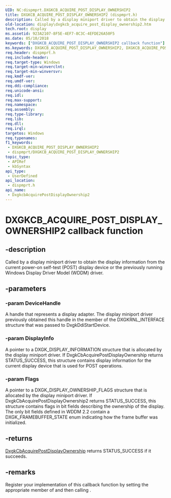 ```yaml
---
UID: NC:dispmprt.DXGKCB_ACQUIRE_POST_DISPLAY_OWNERSHIP2
title: DXGKCB_ACQUIRE_POST_DISPLAY_OWNERSHIP2 (dispmprt.h)
description: Called by a display miniport driver to obtain the display information from the current power-on self-test (POST) display device or the previously running Windows Display Driver Model (WDDM) driver.
old-location: display\dxgkcb_acquire_post_display_ownership2.htm
tech.root: display
ms.assetid: 923A2107-8F5E-4EF7-8C3C-4EFDE26A50F5
ms.date: 05/10/2018
keywords: ["DXGKCB_ACQUIRE_POST_DISPLAY_OWNERSHIP2 callback function"]
ms.keywords: DXGKCB_ACQUIRE_POST_DISPLAY_OWNERSHIP2, DXGKCB_ACQUIRE_POST_DISPLAY_OWNERSHIP2 callback, DxgkcbAcquirePostDisplayOwnership2, DxgkcbAcquirePostDisplayOwnership2 callback function [Display Devices], callback function pointer [Display Devices], display.dxgkcb_acquire_post_display_ownership2, dispmprt/DxgkcbAcquirePostDisplayOwnership2
req.header: dispmprt.h
req.include-header: 
req.target-type: Windows
req.target-min-winverclnt: 
req.target-min-winversvr: 
req.kmdf-ver: 
req.umdf-ver: 
req.ddi-compliance: 
req.unicode-ansi: 
req.idl: 
req.max-support: 
req.namespace: 
req.assembly: 
req.type-library: 
req.lib: 
req.dll: 
req.irql: 
targetos: Windows
req.typenames: 
f1_keywords:
 - DXGKCB_ACQUIRE_POST_DISPLAY_OWNERSHIP2
 - dispmprt/DXGKCB_ACQUIRE_POST_DISPLAY_OWNERSHIP2
topic_type:
 - APIRef
 - kbSyntax
api_type:
 - UserDefined
api_location:
 - dispmprt.h
api_name:
 - DxgkcbAcquirePostDisplayOwnership2
---
```


# DXGKCB_ACQUIRE_POST_DISPLAY_OWNERSHIP2 callback function


## -description

Called by a display miniport driver to obtain the display information from the current  power-on self-test (POST) display device or the previously running Windows Display Driver Model (WDDM) driver.

## -parameters

### -param DeviceHandle

A handle that represents a display adapter. The display miniport driver previously obtained this handle in the  member of the DXGKRNL_INTERFACE structure that was passed to DxgkDdiStartDevice.

### -param DisplayInfo

A pointer to a DXGK_DISPLAY_INFORMATION structure that is allocated by the display miniport driver. If DxgkCbAcquirePostDisplayOwnership returns STATUS_SUCCESS, this structure contains display information for the current display device that is used for POST operations.

### -param Flags

A pointer to a DXGK_DISPLAY_OWNERSHIP_FLAGS structure that is allocated by the display miniport driver. If DxgkCbAcquirePostDisplayOwnership2 returns STATUS_SUCCESS, this structure contains flags in bit fields describing the ownership of the display.  The only bit fields defined in WDDM 2.2 contain a DXGK_FRAMEBUFFER_STATE enum indicating how the frame buffer was initialized.

## -returns

<a href="https://docs.microsoft.com/windows-hardware/drivers/ddi/dispmprt/nc-dispmprt-dxgkcb_acquire_post_display_ownership">DxgkCbAcquirePostDisplayOwnership</a> returns STATUS_SUCCESS if it succeeds.

## -remarks

Register your implementation of this callback function by setting the appropriate member of  and then calling .

